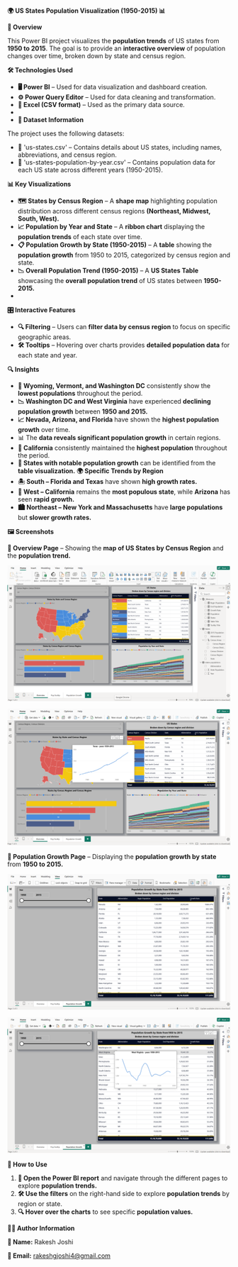 **🌍 US States Population Visualization (1950-2015) 📊**

**📝 Overview**

This Power BI project visualizes the **population trends** of US states from **1950 to 2015**. The goal is to provide an **interactive overview** of population changes over time, broken down by state and census region.

**🛠️ Technologies Used**

- **🖥️ Power BI** – Used for data visualization and dashboard creation.
- **⚙️ Power Query Editor** – Used for data cleaning and transformation.
- **📂 Excel (CSV format)** – Used as the primary data source.
- 
- **📁 Dataset Information**

The project uses the following datasets:

- 📌 'us-states.csv' – Contains details about US states, including names, abbreviations, and census region.
- 📌 'us-states-population-by-year.csv' – Contains population data for each US state across different years (1950-2015).

**📊 Key Visualizations**

- **🗺️ States by Census Region** – A **shape map** highlighting population distribution across different census regions **(Northeast, Midwest, South, West).**
- **📈 Population by Year and State** – A **ribbon chart** displaying the **population trends** of each state over time.
- **📋 Population Growth by State (1950-2015)** – A **table** showing the **population growth** from 1950 to 2015, categorized by census region and state.
- **📉 Overall Population Trend (1950-2015)** – A **US States Table** showcasing the **overall population trend** of US states between **1950-2015.**
- 
**🎛️ Interactive Features**
  
- **🔍 Filtering** – Users can **filter data by census region** to focus on specific geographic areas.
- **🛠️ Tooltips** – Hovering over charts provides **detailed population data** for each state and year.

**🔍 Insights**

- **📌 Wyoming, Vermont, and Washington DC** consistently show the **lowest populations** throughout the period.
- **📉 Washington DC and West Virginia** have experienced **declining population growth** between **1950 and 2015.**
- **📈 Nevada, Arizona, and Florida** have shown the **highest population growth** over time.
- 📊 The **data reveals significant population growth** in certain regions.
- **🌆 California** consistently maintained the **highest population** throughout the period.
- **📑 States with notable population growth** can be identified from the **table visualization.**
**🌍 Specific Trends by Region**
- **🏝️ South – Florida and Texas** have shown **high growth rates.**
- **🌄 West – California** remains the **most populous state**, while **Arizona** has seen **rapid growth.**
- **🏙️ Northeast – New York and Massachusetts** have **large populations** but **slower growth rates.**

**🖼️ Screenshots**

**📌 Overview Page** – Showing the **map of US States by Census Region** and the **population trend.**

![overview](https://github.com/rakeshjoshi4/US-States-Population-Visualization-1950-2015/blob/main/Images/Overview.png)

![overview](https://github.com/rakeshjoshi4/US-States-Population-Visualization-1950-2015/blob/main/Images/Overview_01.png)

**📌 Population Growth Page** – Displaying the **population growth by state** from **1950 to 2015.**

![population_growth](https://github.com/rakeshjoshi4/US-States-Population-Visualization-1950-2015/blob/main/Images/Population_Growth.png)

![population_growth_01](https://github.com/rakeshjoshi4/US-States-Population-Visualization-1950-2015/blob/main/Images/Population_Growth_01.png)

**🚀 How to Use**

1. **🏁 Open the Power BI report** and navigate through the different pages to explore **population trends.**
2. **🛠️ Use the filters** on the right-hand side to explore **population trends** by region or state.
3. **🔍 Hover over the charts** to see specific **population values.**

**👨‍💻 Author Information**

**📌 Name:** Rakesh Joshi

**📩 Email:** rakeshgjoshi4@gmail.com
